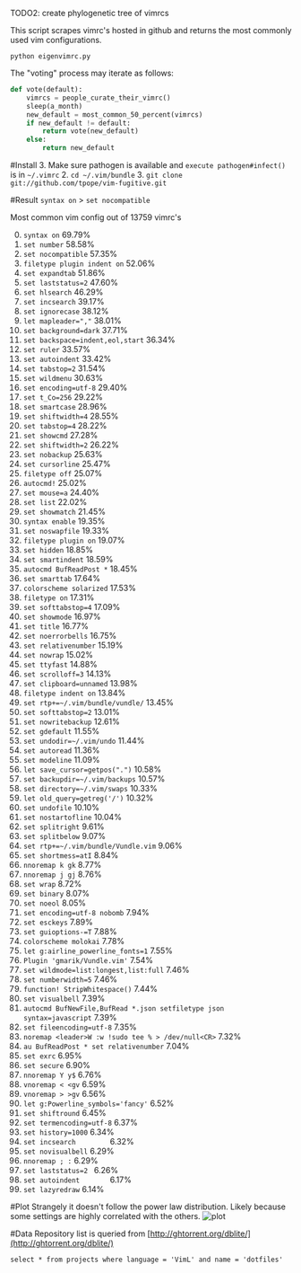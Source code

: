 TODO2: create phylogenetic tree of vimrcs

This script scrapes vimrc's hosted in github and returns the most commonly used vim configurations.

```python eigenvimrc.py```

The "voting" process may iterate as follows:

```python
def vote(default):
    vimrcs = people_curate_their_vimrc()
    sleep(a_month)
    new_default = most_common_50_percent(vimrcs)
    if new_default != default:
        return vote(new_default)
    else:
        return new_default
```

#Install
3. Make sure pathogen is available and ```execute pathogen#infect()``` is in ```~/.vimrc```
2. ```cd ~/.vim/bundle```
3. ```git clone git://github.com/tpope/vim-fugitive.git```

#Result
```syntax on``` > ```set nocompatible```

Most common vim config out of 13759 vimrc's

0. ```syntax on``` 69.79%
1. ```set number``` 58.58%
2. ```set nocompatible``` 57.35%
3. ```filetype plugin indent on``` 52.06%
4. ```set expandtab``` 51.86%
5. ```set laststatus=2``` 47.60%
6. ```set hlsearch``` 46.29%
7. ```set incsearch``` 39.17%
8. ```set ignorecase``` 38.12%
9. ```let mapleader=","``` 38.01%
10. ```set background=dark``` 37.71%
11. ```set backspace=indent,eol,start``` 36.34%
12. ```set ruler``` 33.57%
13. ```set autoindent``` 33.42%
14. ```set tabstop=2``` 31.54%
15. ```set wildmenu``` 30.63%
16. ```set encoding=utf-8``` 29.40%
17. ```set t_Co=256``` 29.22%
18. ```set smartcase``` 28.96%
19. ```set shiftwidth=4``` 28.55%
20. ```set tabstop=4``` 28.22%
21. ```set showcmd``` 27.28%
22. ```set shiftwidth=2``` 26.22%
23. ```set nobackup``` 25.63%
24. ```set cursorline``` 25.47%
25. ```filetype off``` 25.07%
26. ```autocmd!``` 25.02%
27. ```set mouse=a``` 24.40%
28. ```set list``` 22.02%
29. ```set showmatch``` 21.45%
30. ```syntax enable``` 19.35%
31. ```set noswapfile``` 19.33%
32. ```filetype plugin on``` 19.07%
33. ```set hidden``` 18.85%
34. ```set smartindent``` 18.59%
35. ```autocmd BufReadPost *``` 18.45%
36. ```set smarttab``` 17.64%
37. ```colorscheme solarized``` 17.53%
38. ```filetype on``` 17.31%
39. ```set softtabstop=4``` 17.09%
40. ```set showmode``` 16.97%
41. ```set title``` 16.77%
42. ```set noerrorbells``` 16.75%
43. ```set relativenumber``` 15.19%
44. ```set nowrap``` 15.02%
45. ```set ttyfast``` 14.88%
46. ```set scrolloff=3``` 14.13%
47. ```set clipboard=unnamed``` 13.98%
48. ```filetype indent on``` 13.84%
49. ```set rtp+=~/.vim/bundle/vundle/``` 13.45%
50. ```set softtabstop=2``` 13.01%
51. ```set nowritebackup``` 12.61%
52. ```set gdefault``` 11.55%
53. ```set undodir=~/.vim/undo``` 11.44%
54. ```set autoread``` 11.36%
55. ```set modeline``` 11.09%
56. ```let save_cursor=getpos(".")``` 10.58%
57. ```set backupdir=~/.vim/backups``` 10.57%
58. ```set directory=~/.vim/swaps``` 10.33%
59. ```let old_query=getreg('/')``` 10.32%
60. ```set undofile``` 10.10%
61. ```set nostartofline``` 10.04%
62. ```set splitright``` 9.61%
63. ```set splitbelow``` 9.07%
64. ```set rtp+=~/.vim/bundle/Vundle.vim``` 9.06%
65. ```set shortmess=atI``` 8.84%
66. ```nnoremap k gk``` 8.77%
67. ```nnoremap j gj``` 8.76%
68. ```set wrap``` 8.72%
69. ```set binary``` 8.07%
70. ```set noeol``` 8.05%
71. ```set encoding=utf-8 nobomb``` 7.94%
72. ```set esckeys``` 7.89%
73. ```set guioptions-=T``` 7.88%
74. ```colorscheme molokai``` 7.78%
75. ```let g:airline_powerline_fonts=1``` 7.55%
76. ```Plugin 'gmarik/Vundle.vim'``` 7.54%
77. ```set wildmode=list:longest,list:full``` 7.46%
78. ```set numberwidth=5``` 7.46%
79. ```function! StripWhitespace()``` 7.44%
80. ```set visualbell``` 7.39%
81. ```autocmd BufNewFile,BufRead *.json setfiletype json syntax=javascript``` 7.39%
82. ```set fileencoding=utf-8``` 7.35%
83. ```noremap <leader>W :w !sudo tee % > /dev/null<CR>``` 7.32%
84. ```au BufReadPost * set relativenumber``` 7.04%
85. ```set exrc``` 6.95%
86. ```set secure``` 6.90%
87. ```nnoremap Y y$``` 6.76%
88. ```vnoremap < <gv``` 6.59%
89. ```vnoremap > >gv``` 6.56%
90. ```let g:Powerline_symbols='fancy'``` 6.52%
91. ```set shiftround``` 6.45%
92. ```set termencoding=utf-8``` 6.37%
93. ```set history=1000``` 6.34%
94. ```set incsearch		``` 6.32%
95. ```set novisualbell``` 6.29%
96. ```nnoremap ; :``` 6.29%
97. ```set laststatus=2 ``` 6.26%
98. ```set autoindent		``` 6.17%
99. ```set lazyredraw``` 6.14%


#Plot
Strangely it doesn't follow the power law distribution. Likely because some settings are highly correlated with the others.
![plot](fig.png)

#Data
Repository list is queried from [http://ghtorrent.org/dblite/](http://ghtorrent.org/dblite/)

```select * from projects where language = 'VimL' and name = 'dotfiles'```
